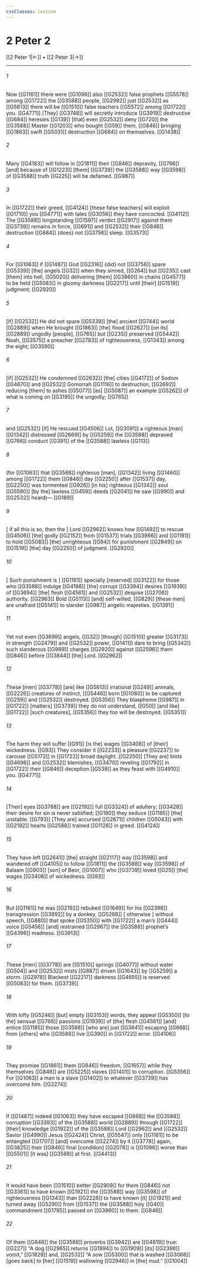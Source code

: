 ```yaml
---
cssClasses: lexicon
---
```


# 2 Peter 2

[[2 Peter 1|←]] • [[2 Peter 3|→]]

---

###### 1
Now [[G1161]] there were [[G1096]] also [[G2532]] false prophets [[G5578]] among [[G1722]] the [[G3588]] people, [[G2992]] just [[G2532]] as [[G5613]] there will be [[G1510]] false teachers [[G5572]] among [[G1722]] you. [[G4771]] [They] [[G3748]] will secretly introduce [[G3919]] destructive [[G684]] heresies [[G139]] [that] even [[G2532]] deny [[G720]] the [[G3588]] Master [[G1203]] who bought [[G59]] them, [[G846]] bringing [[G1863]] swift [[G5031]] destruction [[G684]] on themselves. [[G1438]]

###### 2
Many [[G4183]] will follow in [[G1811]] their [[G846]] depravity, [[G766]] [and] because of [[G1223]] [them] [[G3739]] the [[G3588]] way [[G3598]] of [[G3588]] truth [[G225]] will be defamed. [[G987]]

###### 3
In [[G1722]] their greed, [[G4124]] [these false teachers] will exploit [[G1710]] you [[G4771]] with tales [[G3056]] they have concocted. [[G4112]] The [[G3588]] longstanding [[G1597]] verdict [[G2917]] against them [[G3739]] remains in force, [[G691]] and [[G2532]] their [[G846]] destruction [[G684]] {does} not [[G3756]] sleep. [[G3573]]

###### 4
For [[G1063]] if [[G1487]] God [[G2316]] {did} not [[G3756]] spare [[G5339]] [the] angels [[G32]] when they sinned, [[G264]] but [[G235]] cast [them] into hell, [[G5020]] delivering [them] [[G3860]] in chains [[G4577]] to be held [[G5083]] in gloomy darkness [[G2217]] until [their] [[G1519]] judgment; [[G2920]]

###### 5
[if] [[G2532]] He did not spare [[G5339]] [the] ancient [[G744]] world [[G2889]] when He brought [[G1863]] [the] flood [[G2627]] [on its] [[G2889]] ungodly [people], [[G765]] but [[G235]] preserved [[G5442]] Noah, [[G3575]] a preacher [[G2783]] of righteousness, [[G1343]] among the eight; [[G3590]]

###### 6
[if] [[G2532]] He condemned [[G2632]] [the] cities [[G4172]] of Sodom [[G4670]] and [[G2532]] Gomorrah [[G1116]] to destruction, [[G2692]] reducing [them] to ashes [[G5077]] [as] [[G5087]] an example [[G5262]] of what is coming on [[G3195]] the ungodly; [[G765]]

###### 7
and [[G2532]] [if] He rescued [[G4506]] Lot, [[G3091]] a righteous [man] [[G1342]] distressed [[G2669]] by [[G5259]] the [[G3588]] depraved [[G766]] conduct [[G391]] of the [[G3588]] lawless [[G113]]

###### 8
(for [[G1063]] that [[G3588]] righteous [man], [[G1342]] living [[G1460]] among [[G1722]] them [[G846]] day [[G2250]] after [[G1537]] day, [[G2250]] was tormented [[G928]] [in his] righteous [[G1342]] soul [[G5590]] [by the] lawless [[G459]] deeds [[G2041]] he saw [[G990]] and [[G2532]] heard)— [[G189]]

###### 9
[ if all this is so, then the ] Lord [[G2962]] knows how [[G1492]] to rescue [[G4506]] [the] godly [[G2152]] from [[G1537]] trials [[G3986]] and [[G1161]] to hold [[G5083]] [the] unrighteous [[G94]] for punishment [[G2849]] on [[G1519]] [the] day [[G2250]] of judgment. [[G2920]]

###### 10
[ Such punishment is ] [[G1161]] specially [reserved] [[G3122]] for those who [[G3588]] indulge [[G4198]] [the] corrupt [[G3394]] desires [[G1939]] of [[G3694]] [the] flesh [[G4561]] and [[G2532]] despise [[G2706]] authority. [[G2963]] Bold [[G5113]] [and] self-willed, [[G829]] [these men] are unafraid [[G5141]] to slander [[G987]] angelic majesties. [[G1391]]

###### 11
Yet not even [[G3699]] angels, [[G32]] [though] [[G1510]] greater [[G3173]] in strength [[G2479]] and [[G2532]] power, [[G1411]] dare to bring [[G5342]] such slanderous [[G989]] charges [[G2920]] against [[G2596]] them [[G846]] before [[G3844]] [the] Lord. [[G2962]]

###### 12
These [men] [[G3778]] [are] like [[G5613]] irrational [[G249]] animals, [[G2226]] creatures of instinct, [[G5446]] born [[G1080]] to be captured [[G259]] and [[G2532]] destroyed. [[G5356]] They blaspheme [[G987]] in [[G1722]] [matters] [[G3739]] they do not understand, [[G50]] [and like] [[G1722]] [such creatures], [[G5356]] they too will be destroyed. [[G5351]]

###### 13
The harm they will suffer [[G91]] [is the] wages [[G3408]] of [their] wickedness. [[G93]] They consider it [[G2233]] a pleasure [[G2237]] to carouse [[G5172]] in [[G1722]] broad daylight. [[G2250]] [They are] blots [[G4696]] and [[G2532]] blemishes, [[G3470]] reveling [[G1792]] in [[G1722]] their [[G846]] deception [[G539]] as they feast with [[G4910]] you. [[G4771]]

###### 14
[Their] eyes [[G3788]] are [[G2192]] full [[G3324]] of adultery; [[G3428]] their desire for sin is never satisfied; [[G180]] they seduce [[G1185]] [the] unstable. [[G793]] [They are] accursed [[G2671]] children [[G5043]] with [[G2192]] hearts [[G2588]] trained [[G1128]] in greed. [[G4124]]

###### 15
They have left [[G2641]] [the] straight [[G2117]] way [[G3598]] and wandered off [[G4105]] to follow [[G1811]] the [[G3588]] way [[G3598]] of Balaam [[G903]] [son] of Beor, [[G1007]] who [[G3739]] loved [[G25]] [the] wages [[G3408]] of wickedness. [[G93]]

###### 16
But [[G1161]] he was [[G2192]] rebuked [[G1649]] for his [[G2398]] transgression [[G3892]] by a donkey, [[G5268]] [ otherwise ] without speech, [[G880]] that spoke [[G5350]] with [[G1722]] a man’s [[G444]] voice [[G5456]] [and] restrained [[G2967]] the [[G3588]] prophet’s [[G4396]] madness. [[G3913]]

###### 17
These [men] [[G3778]] are [[G1510]] springs [[G4077]] without water [[G504]] and [[G2532]] mists [[G887]] driven [[G1643]] by [[G5259]] a storm. [[G2978]] Blackest [[G2217]] darkness [[G4655]] is reserved [[G5083]] for them. [[G3739]]

###### 18
With lofty [[G5246]] [but] empty [[G3153]] words, they appeal [[G5350]] [to the] sensual [[G766]] passions [[G1939]] of [the] flesh [[G4561]] [and] entice [[G1185]] those [[G3588]] [who are] just [[G3641]] escaping [[G668]] from [others] who [[G3588]] live [[G390]] in [[G1722]] error. [[G4106]]

###### 19
They promise [[G1861]] them [[G846]] freedom, [[G1657]] while they themselves [[G846]] are [[G5225]] slaves [[G1401]] to corruption. [[G5356]] For [[G1063]] a man is a slave [[G1402]] to whatever [[G3739]] has overcome him. [[G2274]]

###### 20
If [[G1487]] indeed [[G1063]] they have escaped [[G668]] the [[G3588]] corruption [[G3393]] of the [[G3588]] world [[G2889]] through [[G1722]] [their] knowledge [[G1922]] of the [[G3588]] Lord [[G2962]] and [[G2532]] Savior [[G4990]] Jesus [[G2424]] Christ, [[G5547]] only [[G1161]] to be entangled [[G1707]] [and] overcome [[G2274]] by it [[G3778]] again, [[G3825]] their [[G846]] final [condition] [[G2078]] is [[G1096]] worse than [[G5501]] [it was] [[G3588]] at first. [[G4413]]

###### 21
It would have been [[G1510]] better [[G2909]] for them [[G846]] not [[G3361]] to have known [[G1921]] the [[G3588]] way [[G3598]] of righteousness [[G1343]] than [[G2228]] to have known [it] [[G1921]] and turned away [[G5290]] from [[G1537]] the [[G3588]] holy [[G40]] commandment [[G1785]] passed on [[G3860]] to them. [[G846]]

###### 22
Of them [[G846]] the [[G3588]] proverbs [[G3942]] are [[G4819]] true: [[G227]] “A dog [[G2965]] returns [[G1994]] to [[G1909]] [its] [[G2398]] vomit,” [[G1829]] and, [[G2532]] “A sow [[G5300]] that is washed [[G3068]] [goes back] to [her] [[G1519]] wallowing [[G2946]] in [the] mud.” [[G1004]]

